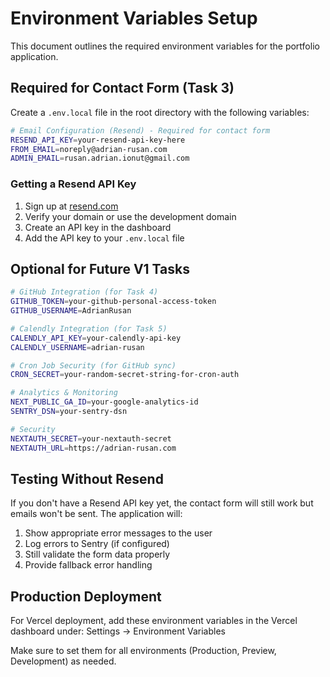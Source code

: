 # Environment Variables Setup

This document outlines the required environment variables for the portfolio application.

## Required for Contact Form (Task 3)

Create a `.env.local` file in the root directory with the following variables:

```bash
# Email Configuration (Resend) - Required for contact form
RESEND_API_KEY=your-resend-api-key-here
FROM_EMAIL=noreply@adrian-rusan.com
ADMIN_EMAIL=rusan.adrian.ionut@gmail.com
```

### Getting a Resend API Key

1. Sign up at [resend.com](https://resend.com)
2. Verify your domain or use the development domain
3. Create an API key in the dashboard
4. Add the API key to your `.env.local` file

## Optional for Future V1 Tasks

```bash
# GitHub Integration (for Task 4)
GITHUB_TOKEN=your-github-personal-access-token
GITHUB_USERNAME=AdrianRusan

# Calendly Integration (for Task 5)
CALENDLY_API_KEY=your-calendly-api-key
CALENDLY_USERNAME=adrian-rusan

# Cron Job Security (for GitHub sync)
CRON_SECRET=your-random-secret-string-for-cron-auth

# Analytics & Monitoring
NEXT_PUBLIC_GA_ID=your-google-analytics-id
SENTRY_DSN=your-sentry-dsn

# Security
NEXTAUTH_SECRET=your-nextauth-secret
NEXTAUTH_URL=https://adrian-rusan.com
```

## Testing Without Resend

If you don't have a Resend API key yet, the contact form will still work but emails won't be sent. The application will:

1. Show appropriate error messages to the user
2. Log errors to Sentry (if configured)
3. Still validate the form data properly
4. Provide fallback error handling

## Production Deployment

For Vercel deployment, add these environment variables in the Vercel dashboard under:
Settings → Environment Variables

Make sure to set them for all environments (Production, Preview, Development) as needed. 